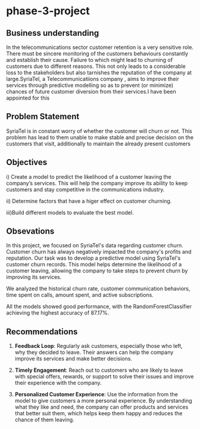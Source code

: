 # phase-3-project
## Business understanding
In the telecommunications sector customer retention is a very sensitive role. There must be sincere monitoring of the customers behaviours constantly and establish their cause. Failure to which might lead to churning of customers due to different reasons. This not only leads to a considerable loss to  the stakeholders but also tarnishes the reputation of the company at large.SyriaTel, a Telecommunicatiions company , aims to improve their services through predictive modelling so as to prevent (or minimize) chances of future customer diversion from their services.I have been appointed for this
## Problem Statement
SyriaTel is in constant worry of whether the customer will churn or not. This problem has lead to them unable to make stable and precise decision on the customers that visit, additionally to maintain the already present customers
## Objectives
i) Create a model to predict the likelihood of a customer leaving the company’s services. This will help the company     improve its ability to keep customers and stay competitive in the communications industry.

ii) Determine factors that have a higer effect on customer churning.

iii)Build different models to evaluate the best model.
## Obsevations
In this project, we focused on SyriaTel's data regarding customer churn. Customer churn has always negatively impacted the company's profits and reputation. Our task was to develop a predictive model using SyriaTel's customer churn records. This model helps determine the likelihood of a customer leaving, allowing the company to take steps to prevent churn by improving its services.

We analyzed the historical churn rate, customer communication behaviors, time spent on calls, amount spent, and active subscriptions.

All the models showed good performance, with the RandomForestClassifier achieving the highest accuracy of 87.17%.
## Recommendations
1. **Feedback Loop**: Regularly ask customers, especially those who left, why they decided to leave. Their answers can help the company improve its services and make better decisions.

2. **Timely Engagement**: Reach out to customers who are likely to leave with special offers, rewards, or support to solve their issues and improve their experience with the company.

3. **Personalized Customer Experience**: Use the information from the model to give customers a more personal experience. By understanding what they like and need, the company can offer products and services that better suit them, which helps keep them happy and reduces the chance of them leaving.

